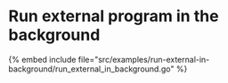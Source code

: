 # Run external program in the background

{% embed include file="src/examples/run-external-in-background/run_external_in_background.go" %}


